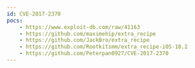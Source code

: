 ```yaml
---
id: CVE-2017-2370
pocs:
    - https://www.exploit-db.com/raw/41163
    - https://github.com/maximehip/extra_recipe
    - https://github.com/JackBro/extra_recipe
    - https://github.com/Rootkitsmm/extra_recipe-iOS-10.2
    - https://github.com/Peterpan0927/CVE-2017-2370
---
```

